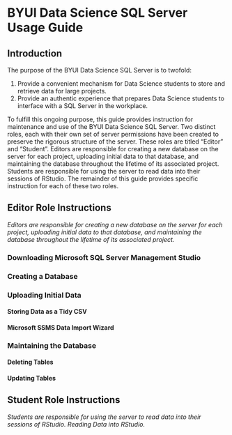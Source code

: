 # BYUI Data Science SQL Server Usage Guide

## Introduction
The purpose of the BYUI Data Science SQL Server is to twofold:
1. Provide a convenient mechanism for Data Science students to store and retrieve data for large projects.
2. Provide an authentic experience that prepares Data Science students to interface with a SQL Server in the workplace.

To fulfill this ongoing purpose, this guide provides instruction for maintenance and use of the BYUI Data Science SQL Server. Two distinct roles, each with their own set of server permissions have been created to preserve the rigorous structure of the server. These roles are titled “Editor” and “Student”. Editors are responsible for creating a new database on the server for each project, uploading initial data to that database, and maintaining the database throughout the lifetime of its associated project. Students are responsible for using the server to read data into their sessions of RStudio. The remainder of this guide provides specific instruction for each of these two roles.


## Editor Role Instructions
*Editors are responsible for creating a new database on the server for each project, uploading initial data to that database, and maintaining the database throughout the lifetime of its associated project.*

### Downloading Microsoft SQL Server Management Studio
### Creating a Database

### Uploading Initial Data
#### Storing Data as a Tidy CSV

#### Microsoft SSMS Data Import Wizard

### Maintaining the Database
#### Deleting Tables

#### Updating Tables


## Student Role Instructions
*Students are responsible for using the server to read data into their sessions of RStudio.
Reading Data into RStudio.*
